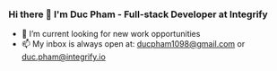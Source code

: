 ### Hi there 👋 I'm Duc Pham - Full-stack Developer at Integrify
- 👯 I’m current looking for new work opportunities
- 📫 My inbox is always open at: ducpham1098@gmail.com or duc.pham@integrify.io
